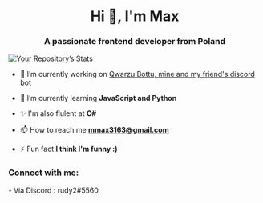 <h1 align="center">Hi 👋, I'm Max</h1>
<h3 align="center">A passionate frontend developer from Poland</h3>

![Your Repository’s Stats](https://github-readme-stats.vercel.app/api?username=nightshadetvn&show_icons=true)

- 🔭 I’m currently working on [Qwarzu Bottu, mine and my friend's discord bot](https://github.com/DeltaWither/Qwarzu-botto)

- 🌱 I’m currently learning **JavaScript and Python**

- ✨ I'm also flulent at **C#**

- 📫 How to reach me **mmax3163@gmail.com**

- ⚡ Fun fact **I think I'm funny :)**

<h3 align="left">Connect with me:</h3>
<p align="left">
- Via Discord : rudy2#5560
</p>
